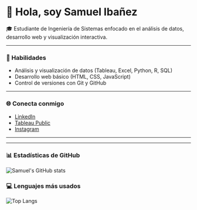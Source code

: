 # 👋 Hola, soy Samuel Ibañez

🎓 Estudiante de Ingeniería de Sistemas enfocado en el análisis de datos, desarrollo web y visualización interactiva.  

---

### 🧠 Habilidades
- Análisis y visualización de datos (Tableau, Excel, Python, R, SQL)
- Desarrollo web básico (HTML, CSS, JavaScript)
- Control de versiones con Git y GitHub

---


### 🌐 Conecta conmigo
- [LinkedIn](https://www.linkedin.com/in/samuel-esteban-ibañez-zarate-7a7269376)  
- [Tableau Public](https://public.tableau.com/app/profile/samuel.iba.ez/vizzes)  
- [Instagram](https://instagram.com/samoolp)

---

---

### 📊 Estadísticas de GitHub
![Samuel's GitHub stats](https://github-readme-stats.vercel.app/api?username=s4mooel&show_icons=true&theme=tokyonight)

### 💻 Lenguajes más usados
![Top Langs](https://github-readme-stats.vercel.app/api/top-langs/?username=s4mooel&layout=compact&theme=tokyonight)
